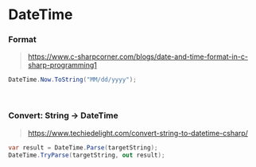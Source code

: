 # DateTime

### Format
> https://www.c-sharpcorner.com/blogs/date-and-time-format-in-c-sharp-programming1
```cs
DateTime.Now.ToString("MM/dd/yyyy");
```
<br />

### Convert: String -> DateTime
> https://www.techiedelight.com/convert-string-to-datetime-csharp/
```cs
var result = DateTime.Parse(targetString);
DateTime.TryParse(targetString, out result);
```
